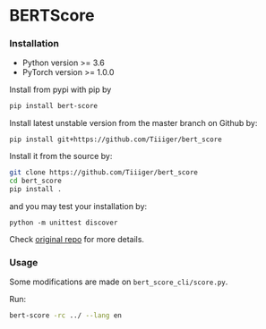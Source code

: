 # BERTScore
### Installation
* Python version >= 3.6
* PyTorch version >= 1.0.0

Install from pypi with pip by 

```sh
pip install bert-score
```
Install latest unstable version from the master branch on Github by:
```
pip install git+https://github.com/Tiiiger/bert_score
```

Install it from the source by:
```sh
git clone https://github.com/Tiiiger/bert_score
cd bert_score
pip install .
```
and you may test your installation by:
```
python -m unittest discover
```
Check [original repo](https://github.com/Tiiiger/bert_score) for more details.

### Usage
Some modifications are made on `bert_score_cli/score.py`.

Run:
```sh
bert-score -rc ../ --lang en
```

